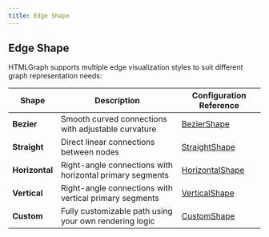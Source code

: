 ```yaml
---
title: Edge Shape
---
```


## Edge Shape

HTMLGraph supports multiple edge visualization styles to suit different graph representation needs:

| Shape          | Description                                              | Configuration Reference       |
|----------------|----------------------------------------------------------|-------------------------------|
| **Bezier**     | Smooth curved connections with adjustable curvature      | [BezierShape](/edge-shape/bezier)         |
| **Straight**   | Direct linear connections between nodes                  | [StraightShape](/edge-shape/straight)     |
| **Horizontal** | Right-angle connections with horizontal primary segments | [HorizontalShape](/edge-shape/horizontal) |
| **Vertical**   | Right-angle connections with vertical primary segments   | [VerticalShape](/edge-shape/vertical)     |
| **Custom**     | Fully customizable path using your own rendering logic   | [CustomShape](/edge-shape/custom)         |
